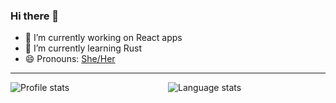 ### Hi there 👋

- 🔭 I’m currently working on React apps
- 🌱 I’m currently learning Rust
- 😄 Pronouns: [She/Her](http://pronoun.is/she)

---

<div style="
    display: grid;
    grid-template-columns: 1fr 1fr;
">
  <img alt="Profile stats" src="https://github-readme-stats.vercel.app/api?username=issy&show_icons=true&count_private=true&include_all_commits=true&title_color=58aa6ff&icon_color=1f6feb&text_color=c3d1d9&bg_color=0d1117&hide_border=true"/>
  <img alt="Language stats" src="https://github-readme-stats.vercel.app/api/top-langs/?username=issy&layout=compact&title_color=58aa6ff&icon_color=1f6feb&text_color=c3d1d9&bg_color=0d1117&hide_border=true"/>
</div>
